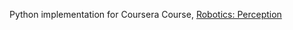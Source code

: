 Python implementation for Coursera Course, [Robotics: Perception](https://www.coursera.org/learn/robotics-perception/home/welcome)